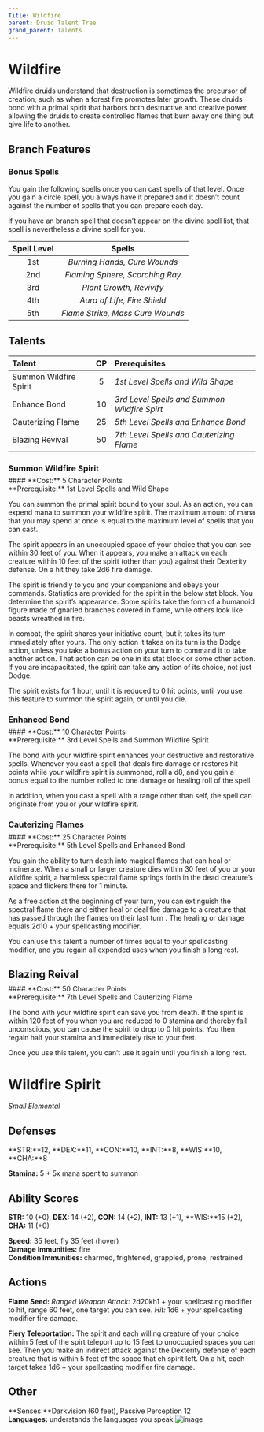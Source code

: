 ```yaml
---
Title: Wildfire
parent: Druid Talent Tree
grand_parent: Talents
---
```


# Wildfire
Wildfire druids understand that destruction is sometimes the precursor of creation, such as when a forest fire promotes later growth. These druids bond with a primal spirit that harbors both destructive and creative power, allowing the druids to create controlled flames that burn away one thing but give life to another.


## Branch Features

### Bonus Spells
You gain the following spells once you can cast spells of that level. Once you gain a circle spell, you always have it prepared and it doesn’t count against the number of spells that you can prepare each day.

If you have an branch spell that doesn’t appear on the divine spell list, that spell is nevertheless a divine spell for you.

| Spell Level | Spells |
|:-----------:|:------:|
| 1st | *Burning Hands, Cure Wounds* |   
| 2nd | *Flaming Sphere, Scorching Ray* |  
| 3rd | *Plant Growth, Revivify* |  
| 4th | *Aura of Life, Fire Shield* |  
| 5th | *Flame Strike, Mass Cure Wounds* |  

## Talents

| Talent | CP | Prerequisites |
|:-----------|:------:|:------------|
| Summon Wildfire Spirit| 5 | *1st Level Spells and Wild Shape* |   
| Enhance Bond | 10 |  *3rd Level Spells and Summon Wildfire Spirt* |   
| Cauterizing Flame| 25 | *5th Level Spells and Enhance Bond* |   
| Blazing Revival| 50 | *7th Level Spells and Cauterizing Flame* |   


### Summon Wildfire Spirit
<div style="margin-top:-10px;"></div>
#### **Cost:** 5 Character Points<br>**Prerequisite:** 1st Level Spells and Wild Shape

You can summon the primal spirit bound to your soul. As an action, you can expend mana to summon your wildfire spirit. The maximum amount of mana that you may spend at once is equal to the maximum level of spells that you can cast. 

The spirit appears in an unoccupied space of your choice that you can see within 30 feet of you. When it appears, you make an attack on each creature within 10 feet of the spirit (other than you) against their Dexterity defense. On a hit they take 2d6 fire damage.

The spirit is friendly to you and your companions and obeys your commands. Statistics are provided for the spirit in the below stat block. You determine the spirit’s appearance. Some spirits take the form of a humanoid figure made of gnarled branches covered in flame, while others look like beasts wreathed in fire.

In combat, the spirit shares your initiative count, but it takes its turn immediately after yours. The only action it takes on its turn is the Dodge action, unless you take a bonus action on your turn to command it to take another action. That action can be one in its stat block or some other action. If you are incapacitated, the spirit can take any action of its choice, not just Dodge.

The spirit exists for 1 hour, until it is reduced to 0 hit points, until you use this feature to summon the spirit again, or until you die.


### Enhanced Bond
<div style="margin-top:-10px;"></div>
#### **Cost:** 10 Character Points<br>**Prerequisite:** 3rd Level Spells and Summon Wildfire Spirit

The bond with your wildfire spirit enhances your destructive and restorative spells. Whenever you cast a spell that deals fire damage or restores hit points while your wildfire spirit is summoned, roll a d8, and you gain a bonus equal to the number rolled to one damage or healing roll of the spell.

In addition, when you cast a spell with a range other than self, the spell can originate from you or your wildfire spirit.

### Cauterizing Flames
<div style="margin-top:-10px;"></div>
#### **Cost:** 25 Character Points<br>**Prerequisite:** 5th Level Spells and Enhanced Bond

You gain the ability to turn death into magical flames that can heal or incinerate. When a small or larger creature dies within 30 feet of you or your wildfire spirit, a harmless spectral flame springs forth in the dead creature’s space and flickers there for 1 minute. 

As a free action at the beginning of your turn, you can extinguish the spectral flame there and either heal or deal fire damage to a creature that has passed through the flames on their last turn . The healing or damage equals 2d10 + your spellcasting modifier.

You can use this talent a number of times equal to your spellcasting modifier, and you regain all expended uses when you finish a long rest.

## Blazing Reival
<div style="margin-top:-10px;"></div>
#### **Cost:** 50 Character Points<br>**Prerequisite:** 7th Level Spells and Cauterizing Flame

The bond with your wildfire spirit can save you from death. If the spirit is within 120 feet of you when you are reduced to 0 stamina and thereby fall unconscious, you can cause the spirit to drop to 0 hit points. You then regain half your stamina and immediately rise to your feet.

Once you use this talent, you can’t use it again until you finish a long rest.

# Wildfire Spirit
*Small Elemental*

## Defenses
**STR:**12, **DEX:**11, **CON:**10, **INT:**8, **WIS:**10, **CHA:**8<br>

**Stamina:** 5 + 5x mana spent to summon<br>

## Ability Scores
**STR:** 10 (+0), **DEX:** 14 (+2), **CON:** 14 (+2), **INT:** 13 (+1), **WIS:**15 (+2), **CHA:** 11 (+0)

**Speed:** 35 feet, fly 35 feet (hover)<br>
**Damage Immunities:** fire<br>
**Condition Immunities:** charmed, frightened, grappled, prone, restrained

## Actions
**Flame Seed:** *Ranged Weapon Attack:* 2d20kh1 + your spellcasting modifier to hit, range 60 feet, one target you can see. *Hit:* 1d6 + your spellcasting modifier fire damage.

**Fiery Teleportation:** The spirit and each willing creature of your choice within 5 feet of the spirt teleport up to 15 feet to unoccupied spaces you can see. Then you make an indirect attack against the Dexterity defense of each creature that is within 5 feet of the space that eh spirit left. On a hit, each target takes 1d6 + your spellcasting modifier fire damage.

## Other
**Senses:**Darkvision (60 feet), Passive Perception 12<br>
**Languages:** understands the languages you speak
![image](https://user-images.githubusercontent.com/69066156/215394179-c2fbcc29-c8e1-45a3-a84d-4a208d38e24e.png)

